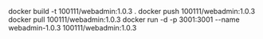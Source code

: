 docker build -t 100111/webadmin:1.0.3 .
docker push 100111/webadmin:1.0.3
docker pull 100111/webadmin:1.0.3
docker run -d -p 3001:3001 --name webadmin-1.0.3 100111/webadmin:1.0.3